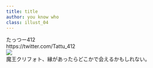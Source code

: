 ```yaml
---
title: title
author: you know who
class: illust_04
---
```


<div class="page-header">
<div class="illust-author">たっつー412</div>
<div class="social">https://twitter.com/Tattu_412</div>
</div>
<div class="illust-image">
<img src="image/illust-tattsu.jpg" />
</div>
<div class='illust-message'>魔王クリフォト、縁があったらどこかで会えるかもしれない。</div>

